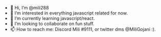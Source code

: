 - 👋 Hi, I’m @mili288
- 👀 I’m interested in everything javascript related for now.
- 🌱 I’m currently learning javascript/react.
- 💞️ I’m looking to collaborate on fun stuff.
- 📫 How to reach me: Discord Mili #9111, or twitter dms @MiliGojani :).

<!---
mili288/mili288 is a ✨ special ✨ repository because its `README.md` (this file) appears on your GitHub profile.
You can click the Preview link to take a look at your changes.
--->
